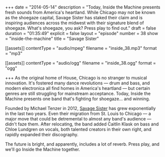 +++
date = "2014-05-14"
description = "Today, Inside the Machine presents fresh sounds from America's heartland. While Chicago may not be known as the shoegaze capital, Savage Sister has staked their claim and is inspiring audiences across the midwest with their signature blend of shoegaze. What's shoegaze, you ask? Press play to find out."
draft = false
duration = "01:35:49"
explicit = false
layout = "episode"
number = 38
show = "inside-the-machine"
title = "Savage Sister"

[[assets]]
  contentType = "audio/mpeg"
  filename = "inside_38.mp3"
  format = "mp3"

[[assets]]
  contentType = "audio/ogg"
  filename = "inside_38.ogg"
  format = "ogg"

+++
As the original home of House, Chicago is no stranger to musical innovation. It's fostered many dance revolutions &mdash; drum and bass, and modern electronica all find homes in America's heartland &mdash; but certain genres are still struggling for mainstream acceptance. Today, Inside the Machine presents one band that's fighting for shoegaze... and winning.

Founded by Michael Tenzer in 2012, [Savage Sister](http://facebook.com/savagesisterband) has grew exponentially in the last two years. Even their migration from St. Louis to Chicago &mdash; a major move that could be detremental to almost any band's audience &mdash; didn't faze them. After relocating, the band added Caitlin Klask on bass and Chloe Lundgren on vocals, both talented creators in their own right, and rapidly expanded their discography.

The future is bright, and apparently, includes a lot of reverb. Press play, and we'll go Inside the Machine together.